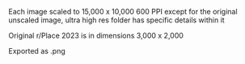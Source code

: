 Each image scaled to 15,000 x 10,000 600 PPI except for the original unscaled image, ultra high res folder has specific details within it

Original r/Place 2023 is in dimensions 3,000 x 2,000

Exported as .png
